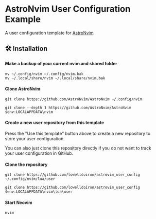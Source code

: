 # AstroNvim User Configuration Example

A user configuration template for [AstroNvim](https://github.com/AstroNvim/AstroNvim)

## 🛠️ Installation

#### Make a backup of your current nvim and shared folder

```shell
mv ~/.config/nvim ~/.config/nvim.bak
mv ~/.local/share/nvim ~/.local/share/nvim.bak
```

#### Clone AstroNvim

```shell
git clone https://github.com/AstroNvim/AstroNvim ~/.config/nvim
```
```shell
git clone --depth 1 https://github.com/AstroNvim/AstroNvim $env:LOCALAPPDATA\nvim
```

#### Create a new user repository from this template

Press the "Use this template" button above to create a new repository to store your user configuration.

You can also just clone this repository directly if you do not want to track your user configuration in GitHub.

#### Clone the repository

```shell
git clone https://github.com/lowelldoiron/astrovim_user_config ~/.config/nvim/lua/user
```
```shell
git clone https://github.com/lowelldoiron/astrovim_user_config $env:LOCALAPPDATA\nvim\lua\user
```


#### Start Neovim

```shell
nvim
```
